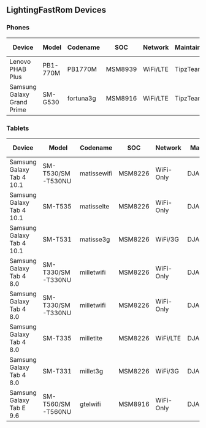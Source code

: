 LightingFastRom Devices
-----------------------
### Phones
| Device | Model | Codename | SOC | Network | Maintainer | Active Version | Status |
| ------ |------ | ------ | ------ | ------ | --------- | ------- | ------ |
| Lenovo PHAB Plus | PB1-770M | PB1770M | MSM8939 | WiFi/LTE | TipzTeam | 16.0, 17.1 | Waiting |
| Samsung Galaxy Grand Prime | SM-G530 | fortuna3g | MSM8916 | WiFi/LTE | TipzTeam | 17.1 | Waiting |

### Tablets
| Device | Model | Codename | SOC | Network | Maintainer | Active Version | Status |
| ------ |------ | ------ | ------ | ------ | --------- | ------- | ------ |
| Samsung Galaxy Tab 4 10.1 | SM-T530/SM-T530NU | matissewifi | MSM8226 | WiFi-Only | DJABHipHop | 17.1 | Active |
| Samsung Galaxy Tab 4 10.1 | SM-T535 | matisselte | MSM8226 | WiFi-Only | DJABHipHop | 17.1 | Active |
| Samsung Galaxy Tab 4 10.1 | SM-T531 | matisse3g | MSM8226 | WiFi/3G | DJABHipHop | 17.1 | Active |
| Samsung Galaxy Tab 4 8.0 | SM-T330/SM-T330NU | milletwifi | MSM8226 | WiFi-Only | DJABHipHop | 17.1 | Active |
| Samsung Galaxy Tab 4 8.0 | SM-T330/SM-T330NU | milletwifi | MSM8226 | WiFi-Only | DJABHipHop | 17.1 | Active |
| Samsung Galaxy Tab 4 8.0 | SM-T335 | milletlte | MSM8226 | WiFi/LTE | DJABHipHop | 17.1 | Active |
| Samsung Galaxy Tab 4 8.0 | SM-T331 | millet3g | MSM8226 | WiFi/3G | DJABHipHop | 17.1 | Active |
| Samsung Galaxy Tab E 9.6 | SM-T560/SM-T560NU | gtelwifi | MSM8916 | WiFi-Only | DJABHipHop | 17.1 | Inactive |
